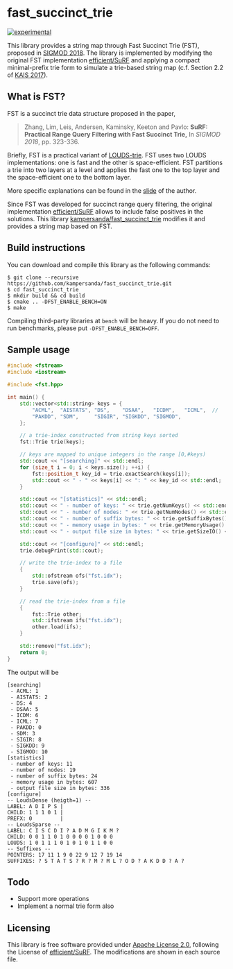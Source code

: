 # fast\_succinct\_trie

[![experimental](http://badges.github.io/stability-badges/dist/experimental.svg)](http://github.com/badges/stability-badges)

This library provides a string map through Fast Succinct Trie (FST), proposed in [SIGMOD 2018](http://www.cs.cmu.edu/~huanche1/publications/surf_paper.pdf).
The library is implemented by modifying the original FST implementation [efficient/SuRF](https://github.com/efficient/SuRF) and applying a compact minimal-prefix trie form to simulate a trie-based string map (c.f. Section 2.2 of [KAIS 2017](https://drive.google.com/open?id=1_BknOv1misIK-iUk4u9c9yZi3qmWNruf)).

## What is FST?

FST is a succinct trie data structure proposed in the paper,

> Zhang, Lim, Leis, Andersen, Kaminsky, Keeton and Pavlo: **SuRF: Practical Range Query Filtering with Fast Succinct Trie,** In *SIGMOD 2018*, pp. 323-336.

Briefly, FST is a practical variant of [LOUDS-trie](https://bitbucket.org/vsmirnov/memoria/wiki/LabeledTree). FST uses two LOUDS implementations: one is fast and the other is space-efficient. FST partitions a trie into two layers at a level and applies the fast one to the top layer and the space-efficient one to the bottom layer.

More specific explanations can be found in the [slide](http://www.cs.cmu.edu/~huanche1/slides/FST.pdf) of the author.

Since FST was developed for succinct range query filtering, the original implementation [efficient/SuRF](https://github.com/efficient/SuRF) allows to include false positives in the solutions.
This library [kampersanda/fast\_succinct\_trie](https://github.com/kampersanda/fast_succinct_trie) modifies it and provides a string map based on FST.

## Build instructions

You can download and compile this library as the following commands:

```
$ git clone --recursive https://github.com/kampersanda/fast_succinct_trie.git
$ cd fast_succinct_trie
$ mkdir build && cd build
$ cmake .. -DFST_ENABLE_BENCH=ON
$ make
```

Compiling third-party libraries at `bench` will be heavy.
If you do not need to run benchmarks, please put `-DFST_ENABLE_BENCH=OFF`.

## Sample usage

```cpp
#include <fstream>
#include <iostream>

#include <fst.hpp>

int main() {
    std::vector<std::string> keys = {
        "ACML",  "AISTATS", "DS",    "DSAA",   "ICDM",   "ICML",  //
        "PAKDD", "SDM",     "SIGIR", "SIGKDD", "SIGMOD",
    };

    // a trie-index constructed from string keys sorted
    fst::Trie trie(keys);

    // keys are mapped to unique integers in the range [0,#keys)
    std::cout << "[searching]" << std::endl;
    for (size_t i = 0; i < keys.size(); ++i) {
        fst::position_t key_id = trie.exactSearch(keys[i]);
        std::cout << " - " << keys[i] << ": " << key_id << std::endl;
    }

    std::cout << "[statistics]" << std::endl;
    std::cout << " - number of keys: " << trie.getNumKeys() << std::endl;
    std::cout << " - number of nodes: " << trie.getNumNodes() << std::endl;
    std::cout << " - number of suffix bytes: " << trie.getSuffixBytes() << std::endl;
    std::cout << " - memory usage in bytes: " << trie.getMemoryUsage() << std::endl;
    std::cout << " - output file size in bytes: " << trie.getSizeIO() << std::endl;

    std::cout << "[configure]" << std::endl;
    trie.debugPrint(std::cout);

    // write the trie-index to a file
    {
        std::ofstream ofs("fst.idx");
        trie.save(ofs);
    }

    // read the trie-index from a file
    {
        fst::Trie other;
        std::ifstream ifs("fst.idx");
        other.load(ifs);
    }

    std::remove("fst.idx");
    return 0;
}
```
The output will be

```
[searching]
 - ACML: 1
 - AISTATS: 2
 - DS: 4
 - DSAA: 5
 - ICDM: 6
 - ICML: 7
 - PAKDD: 0
 - SDM: 3
 - SIGIR: 8
 - SIGKDD: 9
 - SIGMOD: 10
[statistics]
 - number of keys: 11
 - number of nodes: 19
 - number of suffix bytes: 24
 - memory usage in bytes: 607
 - output file size in bytes: 336
[configure]
-- LoudsDense (heigth=1) --
LABEL: A D I P S | 
CHILD: 1 1 1 0 1 | 
PREFX: 0         |
-- LoudsSparse --
LABEL: C I S C D I ? A D M G I K M ? 
CHILD: 0 0 1 1 0 1 0 0 0 0 1 0 0 0 
LOUDS: 1 0 1 1 1 0 1 0 1 0 1 1 0 0 
-- Suffixes --
POINTERS: 17 11 1 9 0 22 9 12 7 19 14 
SUFFIXES: ? S T A T S ? R ? M ? M L ? O D ? A K D D ? A ? 
```

## Todo

- Support more operations
- Implement a normal trie form also

## Licensing

This library is free software provided under [Apache License 2.0](https://github.com/kampersanda/fast_succinct_trie/blob/master/LICENSE), following the License of [efficient/SuRF](https://github.com/efficient/SuRF).
The modifications are shown in each source file.
